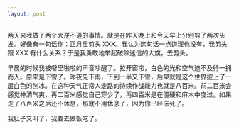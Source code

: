 ```yaml
---
layout: post
---
```


两天来我做了两个大逆不道的事情。就是在昨天晚上和今天早上分别剪了两次头发。好像有一句话作：正月里剪头 XXX。我认为这句话一点道理也没有，我剪头跟 XXX 有什么关系？于是我勇敢地举起破除迷信的大旗，去剪头。

早晨的时候我被噼里啪啦的声音吵醒了。拉开窗帘，白色的光和空气迫不及待一拥而入。原来是下雪了。昨夜先下雨，下到一半又下雪，后果就是这个世界披上了一层白色的刨冰。在这种天气正常人走路的持续作战能力也就是八百米。前二百米会感觉神清气爽，再二百米感觉自己穿少了，再四百米是在僵硬和麻木中度过。如果走了八百米之后还不休息，那就不用休息了，因为你已经冻死了。

我肚子又叫了，我要去做饭吃了。
